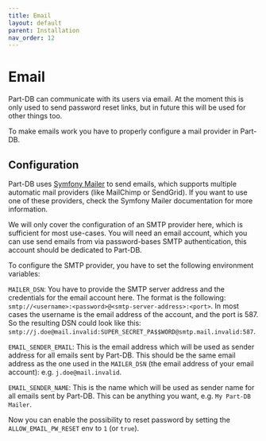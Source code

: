 ```yaml
---
title: Email
layout: default
parent: Installation
nav_order: 12
---
```


# Email

Part-DB can communicate with its users via email.
At the moment this is only used to send password reset links, but in future this will be used for other things too.

To make emails work you have to properly configure a mail provider in Part-DB.

## Configuration

Part-DB uses [Symfony Mailer](https://symfony.com/doc/current/mailer.html) to send emails, which supports multiple
automatic mail providers (like MailChimp or SendGrid). If you want to use one of these providers, check the Symfony
Mailer documentation for more information.

We will only cover the configuration of an SMTP provider here, which is sufficient for most use-cases.
You will need an email account, which you can use send emails from via password-bases SMTP authentication, this account
should be dedicated to Part-DB.

To configure the SMTP provider, you have to set the following environment variables:

`MAILER_DSN`: You have to provide the SMTP server address and the credentials for the email account here. The format is
the following:
`smtp://<username>:<password>@<smtp-server-address>:<port>`. In most cases the username is the email address of the
account, and the port is 587.
So the resulting DSN could look like this: `smtp://j.doe@mail.invalid:SUPER_SECRET_PA$$WORD@smtp.mail.invalid:587`.

`EMAIL_SENDER_EMAIL`: This is the email address which will be used as sender address for all emails sent by Part-DB.
This should be the same email address as the one used in the `MAILER_DSN` (the email address of your email account):
e.g. `j.doe@mail.invalid`.

`EMAIL_SENDER_NAME`: This is the name which will be used as sender name for all emails sent by Part-DB.
This can be anything you want, e.g. `My Part-DB Mailer`.

Now you can enable the possibility to reset password by setting the `ALLOW_EMAIL_PW_RESET` env to `1` (or `true`).
